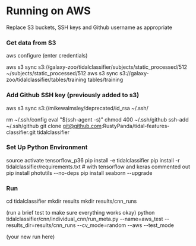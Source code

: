 # Running on AWS

Replace S3 buckets, SSH keys and Github username as appropriate

### Get data from S3

aws configure
(enter credentials)

aws s3 sync s3://galaxy-zoo/tidalclassifier/subjects/static_processed/512 ~/subjects/static_processed/512
aws s3 sync s3://galaxy-zoo/tidalclassifier/tables/training tables/training

### Add Github SSH key (previously added to s3)
<!-- acceptable security risk given the context -->
aws s3 sync s3://mikewalmsley/deprecated/id_rsa ~/.ssh/
<!-- Remove Mac OSX config, will take out of S3 soon -->
rm ~/.ssh/config
eval "$(ssh-agent -s)"
chmod 400 ~/.ssh/github
ssh-add ~/.ssh/github
git clone git@github.com:RustyPanda/tidal-features-classifier.git tidalclassifier

### Set Up Python Environment
source activate tensorflow_p36
pip install -e tidalclassifier
pip install -r tidalclassifier/requirements.txt  # with tensorflow and keras commented out
pip install photutils --no-deps
pip install seaborn --upgrade

### Run
cd tidalclassifier
mkdir results
mkdir results/cnn_runs

(run a brief test to make sure everything works okay)
python tidalclassifier/cnn/individual_cnn/run_meta.py --name=aws_test --results_dir=results/cnn_runs --cv_mode=random --aws --test_mode

(your new run here)
